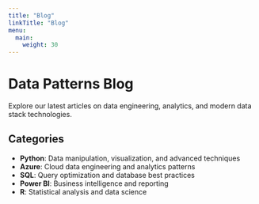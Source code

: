```yaml
---
title: "Blog"
linkTitle: "Blog"
menu:
  main:
    weight: 30
---
```


# Data Patterns Blog

Explore our latest articles on data engineering, analytics, and modern data stack technologies.

## Categories

- **Python**: Data manipulation, visualization, and advanced techniques
- **Azure**: Cloud data engineering and analytics patterns  
- **SQL**: Query optimization and database best practices
- **Power BI**: Business intelligence and reporting
- **R**: Statistical analysis and data science